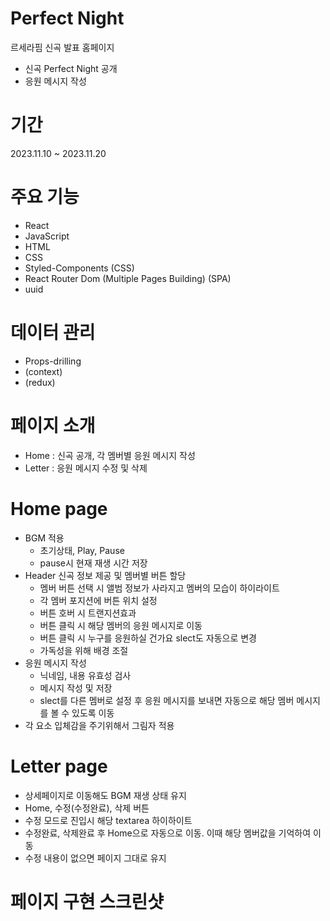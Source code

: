 # Perfect Night
르세라핌 신곡 발표 홈페이지
- 신곡 Perfect Night 공개
- 응원 메시지 작성

# 기간
2023.11.10 ~ 2023.11.20

# 주요 기능
- React
- JavaScript
- HTML
- CSS
- Styled-Components (CSS)
- React Router Dom (Multiple Pages Building) (SPA)
- uuid

# 데이터 관리
- Props-drilling
- (context)
- (redux)

# 페이지 소개
- Home : 신곡 공개, 각 멤버별 응원 메시지 작성
- Letter : 응원 메시지 수정 및 삭제

# Home page
- BGM 적용
  - 초기상태, Play, Pause
  - pause시 현재 재생 시간 저장
- Header 신곡 정보 제공 및 멤버별 버튼 할당
  - 멤버 버튼 선택 시 앨범 정보가 사라지고 멤버의 모습이 하이라이트
  - 각 멤버 포지션에 버튼 위치 설정
  - 버튼 호버 시 트랜지션효과
  - 버튼 클릭 시 해당 멤버의 응원 메시지로 이동
  - 버튼 클릭 시 누구를 응원하실 건가요 slect도 자동으로 변경
  - 가독성을 위해 배경 조절
- 응원 메시지 작성
  - 닉네임, 내용 유효성 검사
  - 메시지 작성 및 저장
  - slect를 다른 멤버로 설정 후 응원 메시지를 보내면 자동으로 해당 멤버 메시지를 볼 수 있도록 이동
- 각 요소 입체감을 주기위해서 그림자 적용

# Letter page
- 상세페이지로 이동해도 BGM 재생 상태 유지
- Home, 수정(수정완료), 삭제 버튼
- 수정 모드로 진입시 해당 textarea 하이하이트
- 수정완료, 삭제완료 후 Home으로 자동으로 이동. 이때 해당 멤버값을 기억하여 이동
- 수정 내용이 없으면 페이지 그대로 유지

# 페이지 구현 스크린샷

